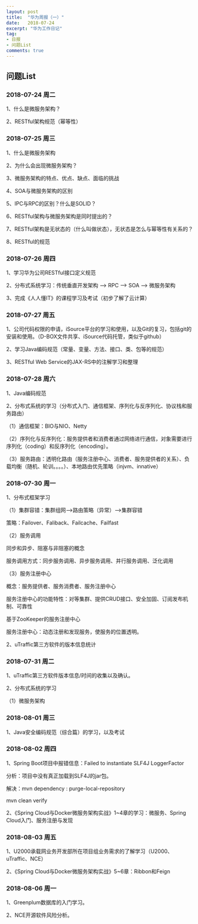 ```yaml
---
layout: post
title:  "华为周报（一）"
date:   2018-07-24
excerpt: "华为工作日记"
tag:
- 日报
- 问题List
comments: true
---
```


## 问题List
### 2018-07-24 周二
1、什么是微服务架构？

2、RESTful架构规范（幂等性）

### 2018-07-25 周三
1、什么是微服务架构

2、为什么会出现微服务架构？

3、微服务架构的特点、优点、缺点、面临的挑战

4、SOA与微服务架构的区别

5、IPC与RPC的区别？什么是SOLID？

6、RESTful架构与微服务架构是同时提出的？

7、RESTful架构是无状态的（什么叫做状态），无状态是怎么与幂等性有关系的？

8、RESTful的规范

### 2018-07-26 周四
1、学习华为公司RESTful接口定义规范

2、分布式系统学习：传统垂直开发架构 --> RPC --> SOA --> 微服务架构

3、完成《人人懂IT》的课程学习及考试（初步了解了云计算）

### 2018-07-27 周五
1、公司代码权限的申请，iSource平台的学习和使用，以及Git的复习，包括git的安装和使用。（D-BOX文件共享、iSource代码托管，类似于github）

2、学习Java编码规范（常量、变量、方法、接口、类、包等的规范）

3、RESTful Web Service的JAX-RS中的注解学习和整理

### 2018-07-28 周六
1、Java编码规范

2、分布式系统的学习（分布式入门、通信框架、序列化与反序列化、协议栈和服务路由）

（1）通信框架：BIO与NIO、Netty

（2）序列化与反序列化：服务提供者和消费者通过网络进行通信，对象需要进行序列化（coding）和反序列化（encoding）。

（3）服务路由：透明化路由（服务注册中心、消费者、服务提供者的关系）、负载均衡（随机、轮训。。。。）、本地路由优先策略（injvm、innative）

### 2018-07-30 周一
1、分布式框架学习

（1）集群容错：集群组网-->路由策略（异常）-->集群容错

策略：Failover、Faliback、Failcache、Failfast

（2）服务调用

同步和异步、阻塞与非阻塞的概念

服务调用方式：同步服务调用、异步服务调用、并行服务调用、泛化调用

（3）服务注册中心

概念：服务提供者、服务消费者、服务注册中心

服务注册中心的功能特性：对等集群、提供CRUD接口、安全加固、订阅发布机制、可靠性

基于ZooKeeper的服务注册中心

服务注册中心：动态注册和发现服务，使服务的位置透明。

2、uTraffic第三方软件的版本信息统计

### 2018-07-31 周二
1、uTraffic第三方软件版本信息/时间的收集以及确认。

2、分布式系统的学习

（1）微服务架构

### 2018-08-01 周三
1、Java安全编码规范（综合篇）的学习，以及考试

### 2018-08-02 周四
1、Spring Boot项目中报错信息：Failed to instantiate SLF4J LoggerFactor

分析：项目中没有真正加载到SLF4J的jar包。

解决：mvn dependency : purge-local-repository

mvn clean verify

2、《Spring Cloud与Docker微服务架构实战》1~4章的学习：微服务、Spring Cloud入门、服务注册与发现

### 2018-08-03 周五
1、U2000承载网业务开发部所在项目组业务需求的了解学习（U2000、uTraffic、NCE）

2、《Spring Cloud与Docker微服务架构实战》5~6章：Ribbon和Feign

### 2018-08-06 周一

1、Greenplum数据库的入门学习。

2、NCE开源软件风险分析。

